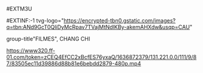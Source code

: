 #EXTM3U

#EXTINF:-1 tvg-logo="https://encrypted-tbn0.gstatic.com/images?q=tbn:ANd9GcT0QliDyMcRpav7TVajMtNdlKBy-akemAHXdw&usqp=CAU"

group-title"FILMES", CHANG CHI

https://www320.ff-01.com/token=zCEQ4EfCC2xBcfES76yxaQ/1636872379/131.221.0.0/111/9/87/83505ec11d39886d88b81e6bebdd2879-480p.mp4
